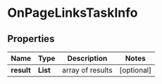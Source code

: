 # OnPageLinksTaskInfo


## Properties

| Name | Type | Description | Notes |
|------------ | ------------- | ------------- | -------------|
**result** | **List<OnPageLinksResultInfo>** | array of results |[optional]|